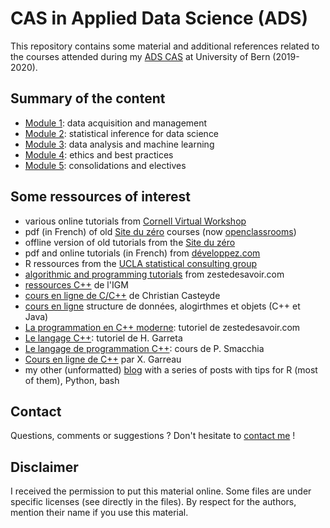 # CAS in Applied Data Science (ADS)

This repository contains some material and additional references related to the courses attended during my [ADS CAS](https://www.math.unibe.ch/continuing_education/cas_applied_data_science/index_eng.html) at University of Bern (2019-2020).

## Summary of the content
- [Module 1](module1/module1_index.md): data acquisition and management
- [Module 2](module2/module2_index.md): statistical inference for data science
- [Module 3](module3/module3_index.md): data analysis and machine learning
- [Module 4](module4/module4_index.md): ethics and best practices
- [Module 5](module5/module5_index.md): consolidations and electives

## Some ressources of interest
- various online tutorials from [Cornell Virtual Workshop](https://cvw.cac.cornell.edu/topics)
- pdf (in French) of old [Site du zéro](https://openclassrooms.com/fr/old-courses-pdf) courses  (now [openclassrooms](https://openclassrooms.com))
- offline version of old tutorials from the [Site du zéro](http://sdz.tdct.org)
- pdf and online tutorials (in French) from [développez.com](https://general.developpez.com/cours/)
- R ressources from the [UCLA statistical consulting group](https://stats.idre.ucla.edu/r/)
- [algorithmic and programming tutorials](https://zestedesavoir.com/bibliotheque/?subcategory=programmation-et-algorithmique) from zestedesavoir.com
- [ressources C++](http://www-igm.univ-mlv.fr/~dr/C_CPP_index.html) de l'IGM 
- [cours en ligne de C/C++](http://casteyde.christian.free.fr/cpp/cours/online/book1.html) de Christian Casteyde
- [cours en ligne](https://emse.fr/~boissier/enseignement/c/LATEX-WWW/SEMESTER-II/COURS-CPP/) structure de données, alogirthmes et objets (C++ et Java) 
- [La programmation en C++ moderne](cpp/la-programmation-en-c-moderne.pdf): tutoriel de zestedesavoir.com
- [Le langage C++](cpp/polyCpp_garreta): tutoriel de H. Garreta
- [Le langage de programmation C++](cpp/CPP_Cours_smacchia): cours de P. Smacchia
- [Cours en ligne de C++](http://www.xgarreau.org/aide/devel/cpp) par X. Garreau
- my other (unformatted) [blog](https://mzuer.github.io/blog/) with a series of posts with tips for R (most of them), Python, bash

## Contact
Questions, comments or suggestions ? Don't hesitate to [contact me](mailto:zufferey.marie@bluewin.ch) !


## Disclaimer
I received the permission to put this material online. Some files are under specific licenses (see directly in the files). By respect for the authors, mention their name if you use this material.

<!--
## Off-topic advertising
Last but most importantly, support the [GRAAL](http://graal-defenseanimale.org) !
-->


<!-- ```markdown
- Module 1: data acquisition and management
- Module 2: statistical inference for data science
- Module 3: data analysis and machine learning
- Module 4: ethics and best practices
- Module 5: consolidations and electives

### [Module 1](module1/module1_index.md)

Markdown is a lightweight and easy-to-use syntax for styling your writing. It includes conventions for

### [Module 2](module2/module2_index.md)

### [Module 3](module3/module3_index.md)

### [Module 4](module4/module4_index.md)

### [Module 5](module5/module5_index.md)
- Python for programmers
- Data science with Python and Pandas
- Statistics with Python 
- Scalable analytics with Python (DASK)
- Image processing with Python
- Machine Learning with Python 
- Machine learning with Dataiku 
- Introduction to MATLAB 
- Deep learning: a practical approach in MATLAB 
- Advanced HPC topics 
- Working with containers 


Syntax highlighted code block

# Header 1
## Header 2
### Header 3

- Bulleted
- List

1. Numbered
2. List

**Bold** and _Italic_ and `Code` text

[Link](url) and ![Image](src)
```

For more details see [GitHub Flavored Markdown](https://guides.github.com/features/mastering-markdown/).

### Jekyll Themes

Your Pages site will use the layout and styles from the Jekyll theme you have selected in your [repository settings](https://github.com/mariezufferey/CAS_ADS/settings). The name of this theme is saved in the Jekyll `_config.yml` configuration file.


-->
